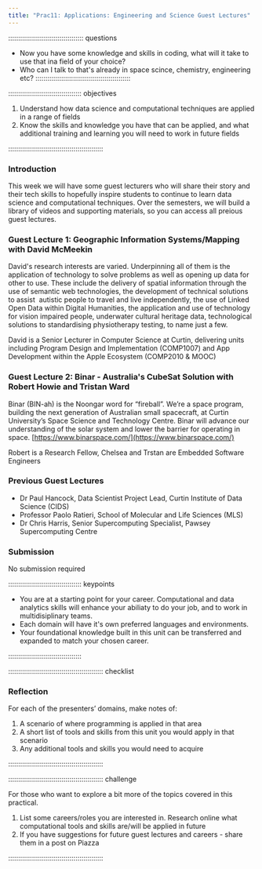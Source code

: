 ```yaml
---
title: "Prac11: Applications: Engineering and Science Guest Lectures"
---
```


:::::::::::::::::::::::::::::::::::::: questions 

- Now you have some knowledge and skills in coding, what will it take to use that ina field of your choice?
- Who can I talk to that's already in space scince, chemistry, engineering etc?
::::::::::::::::::::::::::::::::::::::::::::::::

::::::::::::::::::::::::::::::::::::: objectives

1. Understand how data science and computational techniques are applied in a range of fields
2. Know the skills and knowledge you have that can be applied, and what additional training and learning you will need to work in future fields

::::::::::::::::::::::::::::::::::::::::::::::::

### Introduction

This week we will have some guest lecturers who will share their story and their tech skills to hopefully inspire students to continue to learn data science and computational techniques. Over the semesters, we will build a library of videos and supporting materials, so you can access all preious guest lectures.

### Guest Lecture 1: Geographic Information Systems/Mapping with David McMeekin

David's research interests are varied. Underpinning all of them is the application of technology to solve problems as well as opening up data for other to use. These include the delivery of spatial information through the use of semantic web technologies, the development of technical solutions to assist  autistic people to travel and live independently, the use of Linked Open Data within Digital Humanities, the application and use of technology for vision impaired people, underwater cultural heritage data, technological solutions to standardising physiotherapy testing, to name just a few.

David is a Senior Lecturer in Computer Science at Curtin, delivering units including Program Design and Implementation (COMP1007) and App Development within the Apple Ecosystem (COMP2010 & MOOC)

### Guest Lecture 2: Binar - Australia's CubeSat Solution with Robert Howie and Tristan Ward

Binar (BIN-ah) is the Noongar word for “fireball”. We’re a space program, building the next generation of Australian small spacecraft, at Curtin University’s Space Science and Technology Centre. Binar will advance our understanding of the solar system and lower the barrier for operating in space. [https://www.binarspace.com/](https://www.binarspace.com/)

Robert is a Research Fellow, Chelsea and Trstan are Embedded Software Engineers

### Previous Guest Lectures

- Dr Paul Hancock, Data Scientist Project Lead, Curtin Institute of Data Science (CIDS)
- Professor Paolo Ratieri, School of Molecular and Life Sciences (MLS)
- Dr Chris Harris, Senior Supercomputing Specialist, Pawsey Supercomputing Centre

### Submission

No submission required

::::::::::::::::::::::::::::::::::::: keypoints 

- You are at a starting point for your career. Computational and data analytics skills will enhance your abiliaty to do your job, and to work in multidisiplinary teams.
- Each domain will have it's own preferred languages and environments.
- Your foundational knowledge built in this unit can be transferred and expanded to match your chosen career.

:::::::::::::::::::::::::::::::::::::

:::::::::::::::::::::::::::::::::::::::::::::::: checklist

### Reflection
 
For each of the presenters’ domains, make notes of:

1. A scenario of where programming is applied in that area
2. A short list of tools and skills from this unit you would apply in that scenario
3. Any additional tools and skills you would need to acquire

::::::::::::::::::::::::::::::::::::::::::::::::

:::::::::::::::::::::::::::::::::::::::::::::::: challenge

For those who want to explore a bit more of the topics covered in this practical. 

1. List some careers/roles you are interested in. Research online what computational tools and skills are/will be applied in future
2. If you have suggestions for future guest lectures and careers - share them in a post on Piazza
 
::::::::::::::::::::::::::::::::::::::::::::::::
